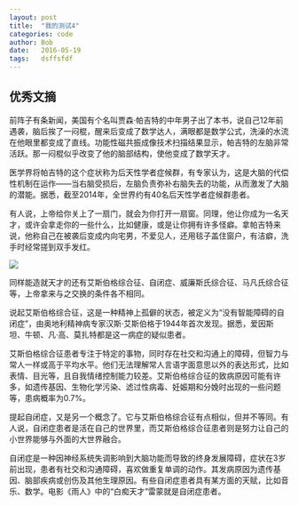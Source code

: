 ```yaml
---
layout: post
title:  "我的测试4"
categories: code
author: Bob
date:   2016-05-19
tags:	dsffsfdf
---
```



## 优秀文摘

前阵子有条新闻，美国有个名叫贾森·帕吉特的中年男子出了本书，说自己12年前遇袭，脑后挨了一闷棍，醒来后变成了数学达人，满眼都是数学公式，洗澡的水流在他眼里都变成了直线。功能性磁共振成像技术扫描结果显示，帕吉特的左脑非常活跃。那一闷棍似乎改变了他的脑部结构，使他变成了数学天才。

医学界将帕吉特的这个症状称为后天性学者症候群，有专家认为，这是大脑的代偿性机制在运作——当右脑受损后，左脑负责弥补右脑失去的功能，从而激发了大脑的潜能。据悉，截至2014年，全世界约有40名后天性学者症候群患者。

有人说，上帝给你关上了一扇门，就会为你打开一扇窗。同理，他让你成为一名天才，或许会拿走你的一些什么，比如健康，或是让你拥有许多怪癖。拿帕吉特来说，他称自己在被袭后变成内向宅男，不爱见人，还用毯子盖住窗户，有洁癖，洗手时经常搓到双手发红。

![](http://www.hjboo.com/assets/images/qq_code.jpg)

同样能造就天才的还有艾斯伯格综合征、自闭症、威廉斯氏综合征、马凡氏综合征等，上帝拿来与之交换的条件各不相同。

说起艾斯伯格综合征，这是一种精神上孤僻的状态，被定义为“没有智能障碍的自闭症”，由奥地利精神病专家汉斯·艾斯伯格于1944年首次发现。据悉，爱因斯坦、牛顿、凡·高、莫扎特都是这一病症的疑似患者。

艾斯伯格综合征患者专注于特定的事物，同时存在社交和沟通上的障碍，但智力与常人一样或高于平均水平。他们无法理解常人言语字面意思以外的表达形式，比如表情、目光等，且自我情绪控制能力较差。艾斯伯格综合征的致病原因可能有许多，如遗传基因、生物化学污染、滤过性病毒、妊娠期和分娩时出现的一些问题等，患病概率为0.7%。

提起自闭症，又是另一个概念了。它与艾斯伯格综合征有点相似，但并不等同。有人说，自闭症患者是活在自己的世界里，而艾斯伯格综合征患者则是努力让自己的小世界能够与外面的大世界融合。

自闭症是一种因神经系统失调影响到大脑功能而导致的终身发展障碍，症状在3岁前出现，患者有社交和沟通障碍，喜欢做重复单调的动作。其发病原因为遗传基因、脑部疾病或创伤及其他生理原因。有些自闭症患者具有某方面的天赋，比如音乐、数学。电影《雨人》中的“白痴天才”雷蒙就是自闭症患者。
